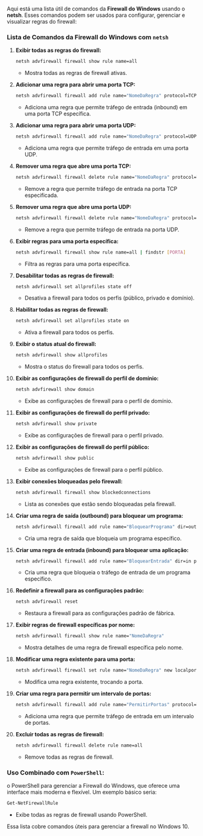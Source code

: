 Aqui está uma lista útil de comandos da **Firewall do Windows** usando o **netsh**. Esses comandos podem ser usados para configurar, 
gerenciar e visualizar regras do firewall:

### Lista de Comandos da Firewall do Windows com `netsh`

1. **Exibir todas as regras do firewall:**
   ```bash
   netsh advfirewall firewall show rule name=all
   ```
   - Mostra todas as regras de firewall ativas.

2. **Adicionar uma regra para abrir uma porta TCP:**
   ```bash
   netsh advfirewall firewall add rule name="NomeDaRegra" protocol=TCP dir=in localport=[PORTA] action=allow
   ```
   - Adiciona uma regra que permite tráfego de entrada (inbound) em uma porta TCP específica.

3. **Adicionar uma regra para abrir uma porta UDP:**
   ```bash
   netsh advfirewall firewall add rule name="NomeDaRegra" protocol=UDP dir=in localport=[PORTA] action=allow
   ```
   - Adiciona uma regra que permite tráfego de entrada em uma porta UDP.

4. **Remover uma regra que abre uma porta TCP:**
   ```bash
   netsh advfirewall firewall delete rule name="NomeDaRegra" protocol=TCP localport=[PORTA]
   ```
   - Remove a regra que permite tráfego de entrada na porta TCP especificada.

5. **Remover uma regra que abre uma porta UDP:**
   ```bash
   netsh advfirewall firewall delete rule name="NomeDaRegra" protocol=UDP localport=[PORTA]
   ```
   - Remove a regra que permite tráfego de entrada na porta UDP.

6. **Exibir regras para uma porta específica:**
   ```bash
   netsh advfirewall firewall show rule name=all | findstr [PORTA]
   ```
   - Filtra as regras para uma porta específica.

7. **Desabilitar todas as regras de firewall:**
   ```bash
   netsh advfirewall set allprofiles state off
   ```
   - Desativa a firewall para todos os perfis (público, privado e domínio).

8. **Habilitar todas as regras de firewall:**
   ```bash
   netsh advfirewall set allprofiles state on
   ```
   - Ativa a firewall para todos os perfis.

9. **Exibir o status atual do firewall:**
   ```bash
   netsh advfirewall show allprofiles
   ```
   - Mostra o status do firewall para todos os perfis.

10. **Exibir as configurações de firewall do perfil de domínio:**
    ```bash
    netsh advfirewall show domain
    ```
    - Exibe as configurações de firewall para o perfil de domínio.

11. **Exibir as configurações de firewall do perfil privado:**
    ```bash
    netsh advfirewall show private
    ```
    - Exibe as configurações de firewall para o perfil privado.

12. **Exibir as configurações de firewall do perfil público:**
    ```bash
    netsh advfirewall show public
    ```
    - Exibe as configurações de firewall para o perfil público.

13. **Exibir conexões bloqueadas pelo firewall:**
    ```bash
    netsh advfirewall firewall show blockedconnections
    ```
    - Lista as conexões que estão sendo bloqueadas pela firewall.

14. **Criar uma regra de saída (outbound) para bloquear um programa:**
    ```bash
    netsh advfirewall firewall add rule name="BloquearPrograma" dir=out program="C:\Caminho\Para\Programa.exe" action=block
    ```
    - Cria uma regra de saída que bloqueia um programa específico.

15. **Criar uma regra de entrada (inbound) para bloquear uma aplicação:**
    ```bash
    netsh advfirewall firewall add rule name="BloquearEntrada" dir=in program="C:\Caminho\Para\Programa.exe" action=block
    ```
    - Cria uma regra que bloqueia o tráfego de entrada de um programa específico.

16. **Redefinir a firewall para as configurações padrão:**
    ```bash
    netsh advfirewall reset
    ```
    - Restaura a firewall para as configurações padrão de fábrica.

17. **Exibir regras de firewall específicas por nome:**
    ```bash
    netsh advfirewall firewall show rule name="NomeDaRegra"
    ```
    - Mostra detalhes de uma regra de firewall específica pelo nome.

18. **Modificar uma regra existente para uma porta:**
    ```bash
    netsh advfirewall firewall set rule name="NomeDaRegra" new localport=[PORTA]
    ```
    - Modifica uma regra existente, trocando a porta.

19. **Criar uma regra para permitir um intervalo de portas:**
    ```bash
    netsh advfirewall firewall add rule name="PermitirPortas" protocol=TCP dir=in localport=5000-5050 action=allow
    ```
    - Adiciona uma regra que permite tráfego de entrada em um intervalo de portas.

20. **Excluir todas as regras de firewall:**
    ```bash
    netsh advfirewall firewall delete rule name=all
    ```
    - Remove todas as regras de firewall.

### Uso Combinado com `PowerShell`:

o PowerShell para gerenciar a Firewall do Windows, que oferece uma interface mais moderna e flexível. Um exemplo básico seria:

```powershell
Get-NetFirewallRule
```
- Exibe todas as regras de firewall usando PowerShell.

Essa lista cobre comandos úteis para gerenciar a firewall no Windows 10.